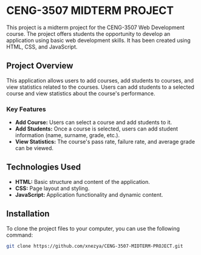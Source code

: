 # CENG-3507 MIDTERM PROJECT

This project is a midterm project for the CENG-3507 Web Development course. The project offers students the opportunity to develop an application using basic web development skills. It has been created using HTML, CSS, and JavaScript.

## Project Overview

This application allows users to add courses, add students to courses, and view statistics related to the courses. Users can add students to a selected course and view statistics about the course's performance.

### Key Features
- **Add Course:** Users can select a course and add students to it.
- **Add Students:** Once a course is selected, users can add student information (name, surname, grade, etc.).
- **View Statistics:** The course's pass rate, failure rate, and average grade can be viewed.

## Technologies Used

- **HTML:** Basic structure and content of the application.
- **CSS:** Page layout and styling.
- **JavaScript:** Application functionality and dynamic content.

## Installation

To clone the project files to your computer, you can use the following command:

```bash
git clone https://github.com/xnezya/CENG-3507-MIDTERM-PROJECT.git
